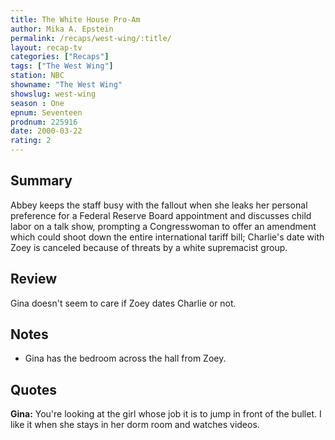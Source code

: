 ```yaml
---
title: The White House Pro-Am
author: Mika A. Epstein
permalink: /recaps/west-wing/:title/
layout: recap-tv
categories: ["Recaps"]
tags: ["The West Wing"]
station: NBC  
showname: "The West Wing"
showslug: west-wing  
season : One  
epnum: Seventeen  
prodnum: 225916   
date: 2000-03-22
rating: 2  
---
```


## Summary

Abbey keeps the staff busy with the fallout when she leaks her personal preference for a Federal Reserve Board appointment and discusses child labor on a talk show, prompting a Congresswoman to offer an amendment which could shoot down the entire international tariff bill; Charlie's date with Zoey is canceled because of threats by a white supremacist group.

## Review

Gina doesn't seem to care if Zoey dates Charlie or not.

## Notes

* Gina has the bedroom across the hall from Zoey.

## Quotes

**Gina:** You're looking at the girl whose job it is to jump in front of the bullet. I like it when she stays in her dorm room and watches videos.
